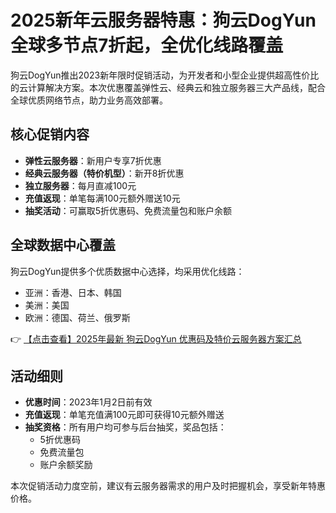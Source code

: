 # 2025新年云服务器特惠：狗云DogYun全球多节点7折起，全优化线路覆盖

狗云DogYun推出2023新年限时促销活动，为开发者和小型企业提供超高性价比的云计算解决方案。本次优惠覆盖弹性云、经典云和独立服务器三大产品线，配合全球优质网络节点，助力业务高效部署。

## 核心促销内容

- **弹性云服务器**：新用户专享7折优惠
- **经典云服务器（特价机型）**：新开8折优惠
- **独立服务器**：每月直减100元
- **充值返现**：单笔每满100元额外赠送10元
- **抽奖活动**：可赢取5折优惠码、免费流量包和账户余额

## 全球数据中心覆盖

狗云DogYun提供多个优质数据中心选择，均采用优化线路：
- 亚洲：香港、日本、韩国
- 美洲：美国
- 欧洲：德国、荷兰、俄罗斯

👉 [【点击查看】2025年最新 狗云DogYun 优惠码及特价云服务器方案汇总](https://bit.ly/DogYun)

## 活动细则

- **优惠时间**：2023年1月2日前有效
- **充值返现**：单笔充值满100元即可获得10元额外赠送
- **抽奖资格**：所有用户均可参与后台抽奖，奖品包括：
  - 5折优惠码
  - 免费流量包
  - 账户余额奖励

本次促销活动力度空前，建议有云服务器需求的用户及时把握机会，享受新年特惠价格。
